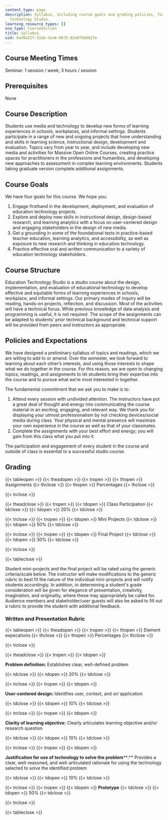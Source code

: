 ```yaml
---
content_type: page
description: Syllabus, including course goals and grading policies, for CMS.594 Education
  Technology Studio.
learning_resource_types: []
ocw_type: CourseSection
title: Syllabus
uid: 6ad9a22f-32a6-3ea6-0b75-02a0fb8db27e
---
```


Course Meeting Times
--------------------

Seminar: 1 session / week; 3 hours / session

Prerequisites
-------------

None

Course Description
------------------

Students use media and technology to develop new forms of learning experiences in schools, workplaces, and informal settings. Students participate in a range of new and ongoing projects that hone understanding and skills in learning science, instructional design, development and evaluation. Topics vary from year to year, and include developing new media and activities for Massive Open Online Courses, creating practice spaces for practitioners in the professions and humanities, and developing new approaches to assessment in complex learning environments. Students taking graduate version complete additional assignments.

Course Goals
------------

We have four goals for this course. We hope you:

1.  Engage firsthand in the development, deployment, and evaluation of education technology projects.
2.  Explore and deploy new skills in instructional design, design-based research, and learning analytics with a focus on user-centered design and engaging stakeholders in the design of new media.
3.  Get a grounding in some of the foundational texts in practice-based teacher education, learning analytics, and accessibility, as well as exposure to new research and thinking in education technology.
4.  Practice effective oral and written communication to a variety of education technology stakeholders.

Course Structure
----------------

Education Technology Studio is a studio course about the design, implementation, and evaluation of educational technology to develop effective and equitable forms of learning experiences in schools, workplace, and informal settings. Our primary modes of inquiry will be reading, hands-on projects, reflection, and discussion. Most of the activities will have a technical focus. While previous knowledge of data analysis and programming is useful, it is not required. The scope of the assignments can be adapted to students’ prior technical background and technical support will be provided from peers and instructors as appropriate.

Policies and Expectations
-------------------------

We have designed a preliminary syllabus of topics and readings, which we are willing to add to or amend. Over the semester, we look forward to learning about each other’s interests, and using those interests to shape what we do together in the course. For this reason, we are open to changing topics, readings, and assignments to let students bring their expertise into the course and to pursue what we’re most interested in together.

The fundamental commitment that we ask you to make is to:

1.  Attend every session with undivided attention. The instructors have put a great deal of thought and energy into communicating the course material in an exciting, engaging, and relevant way. We thank you for displaying your utmost professionalism by not checking devices/social media during class. Your physical and mental presence will maximize your own experience in the course as well as that of your classmates.
2.  Complete the assignments with your best effort and energy; you will gain from this class what you put into it.

The participation and engagement of every student in the course and outside of class is essential to a successful studio course.

Grading
-------

{{< tableopen >}}
{{< theadopen >}}
{{< tropen >}}
{{< thopen >}}
Assignments
{{< thclose >}}
{{< thopen >}}
Percentages
{{< thclose >}}

{{< trclose >}}

{{< theadclose >}}
{{< tropen >}}
{{< tdopen >}}
Class Participation
{{< tdclose >}}
{{< tdopen >}}
20%
{{< tdclose >}}

{{< trclose >}}
{{< tropen >}}
{{< tdopen >}}
Mini Projects
{{< tdclose >}}
{{< tdopen >}}
50%
{{< tdclose >}}

{{< trclose >}}
{{< tropen >}}
{{< tdopen >}}
Final Project
{{< tdclose >}}
{{< tdopen >}}
30%
{{< tdclose >}}

{{< trclose >}}

{{< tableclose >}}

Student mini-projects and the final project will be rated using the generic criteria/scale below. The instructor will make modifications to the generic rubric to best fit the nature of the individual mini-projects and will notify students accordingly. In addition, in determining a student's grade consideration will be given for elegance of presentation, creativity, imagination, and originality, where these may appropriately be called for. Audience members and stakeholder/user guests will also be asked to fill out a rubric to provide the student with additional feedback.

### Written and Presentation Rubric

{{< tableopen >}}
{{< theadopen >}}
{{< tropen >}}
{{< thopen >}}
Element expecations
{{< thclose >}}
{{< thopen >}}
Percentages
{{< thclose >}}

{{< trclose >}}

{{< theadclose >}}
{{< tropen >}}
{{< tdopen >}}


**Problem definition:** Establishes clear, well-defined problem


{{< tdclose >}}
{{< tdopen >}}
20%
{{< tdclose >}}

{{< trclose >}}
{{< tropen >}}
{{< tdopen >}}


**User-centered design:** Identifies user, context, and or/ application


{{< tdclose >}}
{{< tdopen >}}
10%
{{< tdclose >}}

{{< trclose >}}
{{< tropen >}}
{{< tdopen >}}


**Clarity of learning objective:** Clearly articulates learning objective and/or research question


{{< tdclose >}}
{{< tdopen >}}
10%
{{< tdclose >}}

{{< trclose >}}
{{< tropen >}}
{{< tdopen >}}


**Justification for use of technology to solve the problem****:** Provides a clear, well-reasoned, and well-articulated rationale for using the technology selected to solve the identified problem


{{< tdclose >}}
{{< tdopen >}}
10%
{{< tdclose >}}

{{< trclose >}}
{{< tropen >}}
{{< tdopen >}}
**Prototype**
{{< tdclose >}}
{{< tdopen >}}
50%
{{< tdclose >}}

{{< trclose >}}

{{< tableclose >}}